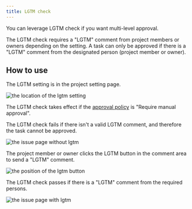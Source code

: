 ```yaml
---
title: LGTM check
---
```


You can leverage LGTM check if you want multi-level approval.

The LGTM check requires a "LGTM" comment from project members or owners depending on the setting.
A task can only be approved if there is a "LGTM" comment from the designated person (project member or owner).

## How to use

The LGTM setting is in the project setting page.

![the location of the lgtm setting](/docs/change-database/change-workflow/lgtm/setting.webp)

The LGTM check takes effect if the [approval policy](/docs/administration/environment-policy/approval-policy) is "Require manual approval".

The LGTM check fails if there isn't a valid LGTM comment, and therefore the task cannot be approved.

![the issue page without lgtm](/docs/change-database/change-workflow/lgtm/no-lgtm.webp)

The project member or owner clicks the LGTM button in the comment area to send a "LGTM" comment.

![the position of the lgtm button](/docs/change-database/change-workflow/lgtm/position.webp)

The LGTM check passes if there is a "LGTM" comment from the required persons.

![the issue page with lgtm](/docs/change-database/change-workflow/lgtm/has-lgtm.webp)
